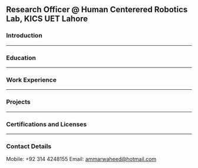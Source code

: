 ## Research Officer @ Human Centerered Robotics Lab, KICS UET Lahore

### Introduction

-------------------------------------------
### Education

-------------------------------------------
### Work Experience

-------------------------------------------
### Projects

-------------------------------------------
### Certifications and Licenses

-------------------------------------------
### Contact Details

Mobile: +92 314 4248155
Email: ammarwaheed@hotmail.com
